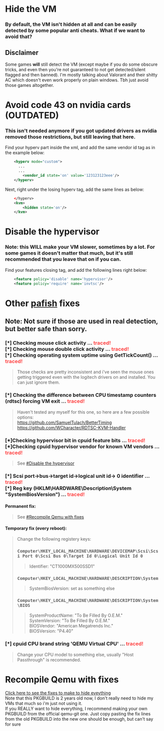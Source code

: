 # Hide the VM 

### By default, the VM isn't hidden at all and can be easily detected by some popular anti cheats. What if we want to avoid that?

## Disclaimer
Some games **will** still detect the VM (except maybe if you do some obscure tricks, and even then you're not guaranteed to not get detected/silent flagged and then banned). I'm mostly talking about Valorant and their shitty AC which doesn't even work properly on plain windows. Tbh just avoid those games altogether.


# Avoid code 43 on nvidia cards (OUTDATED)

### This isn't needed anymore if you got updated drivers as nvidia removed those restrictions, but still leaving that here.

Find your hyperv part inside the xml, and add the same vendor id tag as in the example below:
```xml
    <hyperv mode="custom">
      ...
      ...
        <vendor_id state='on' value='123123123eee'/>
    </hyperv>
```
Next, right under the losing hyperv tag, add the same lines as below:
```xml
    </hyperv>
    <kvm>
        <hidden state='on'/>
    </kvm>
```


# Disable the hypervisor

### Note: this **WILL** make your VM slower, sometimes by a lot. For some games it doesn't matter that much, but it's still recommended that you leave that on if you can.

Find your features closing tag, and add the following lines right below:
```xml
    <feature policy='disable' name='hypervisor'/>
    <feature policy='require' name='invtsc'/>
```

# Other [pafish](https://github.com/a0rtega/pafish) fixes

## Note: Not sure if those are used in real detection, but better safe than sorry.

### [\*] Checking mouse click activity ... <font color='#ff4747'>traced!</font><br>[\*] Checking mouse double click activity ... <font color='#ff4747'>traced!</font><br>[\*] Checking operating system uptime using GetTickCount() ... <font color='#ff4747'>traced!</font>
> Those checks are pretty inconsistent and i've seen the mouse ones getting triggered even with the logitech drivers on and installed. You can just ignore them.


### [\*] Checking the difference between CPU timestamp counters (rdtsc) forcing VM exit ... <font color='#ff4747'>traced!</font>
> Haven't tested any myself for this one, so here are a few possible options: <br>
> https://github.com/SamuelTulach/BetterTiming <br>
> https://github.com/WCharacter/RDTSC-KVM-Handler


### [\*]Checking hypervisor bit in cpuid feature bits ... <font color='#ff4747'>traced!</font><br>[\*]Checking cpuid hypervisor vendor for known VM vendors ... <font color='#ff4747'>traced!</font>
> See [#Disable the hypervisor](#disable-the-hypervisor)


### [\*] Scsi port->bus->target id->logical unit id-> 0 identifier ... <font color='#ff4747'>traced!</font><br>[\*] Reg key (HKLM\HARDWARE\Description\System "SystemBiosVersion") ... <font color='#ff4747'>traced!</font>

#### Permanent fix:
> See [#Recompile Qemu with fixes](#recompile-qemu-with-fixes)
#### Temporary fix (every reboot):
> Change the following registery keys:<br>
> ### `Computer\HKEY_LOCAL_MACHINE\HARDWARE\DEVICEMAP\Scsi\Scsi Port 0\Scsi Bus 0\Target Id 0\Logical Unit Id 0`
> > Identifier: "CT1000MX500SSD1"<br>
>
> ### `Computer\HKEY_LOCAL_MACHINE\HARDWARE\DESCRIPTION\System`
> > SystemBiosVersion: set as something else 
>
> ### `Computer\HKEY_LOCAL_MACHINE\HARDWARE\DESCRIPTION\System\BIOS`
> > SystemProductName: "To Be Filled By O.E.M."<br>
> > SystemVersion: "To Be Filled By O.E.M."<br>
> > BIOSVendor: "American Megatrends Inc."<br>
> > BIOSVersion: "P4.40"<br>


### [\*] cpuid CPU brand string 'QEMU Virtual CPU' ... <font color='#ff4747'>traced!</font>
> Change your CPU model to something else, usually "Host Passthrough" is recommended.



# Recompile Qemu with fixes
[Click here to see the fixes to make to hide eveything](https://github.com/nbaertsch/qemu-git-patched-pkgbuild/blob/6c5092097060b83542965b1362c7afbc17e0dade/PKGBUILD#L43)<br>
Note that this PKGBUILD is 2 years old now, I don't really need to hide my VMs that much so i'm just not using it.<br>
If you REALLY want to hide everything, I recommend making your own PKGBUILD from the official qemu-git one. Just copy pasting the fix lines from the old PKGBUILD into the new one should be enough, but can't say for sure